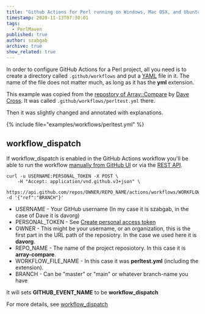 ```yaml
---
title: "Github Actions for Perl running on Windows, Mac OSX, and Ubuntu Linux"
timestamp: 2020-11-13T07:30:01
tags:
  - PerlMaven
published: true
author: szabgab
archive: true
show_related: true
---
```



In order to configure GitHub Actions for a Perl project, all you need is to create a directory called `.github/workflows` and
put a [YAML](/yaml) file in it. The name of the file does not matter much, as long as it has the **yml** extension.

This example was copied from the [repostory of Array::Compare](https://github.com/davorg/array-compare/) by
[Dave Cross](https://davecross.co.uk/). It was called `.github/workflows/perltest.yml` there.

Then it was slightly changed and annotated with explanations.


{% include file="examples/workflows/perltest.yml" %}


## workflow_dispatch

If workflow_dispatch is enabled in the GitHub Actions workflow you'll be able to run the workflow
[manually from GitHub UI](https://docs.github.com/en/free-pro-team@latest/actions/managing-workflow-runs/manually-running-a-workflow)
or via the [REST API](https://docs.github.com/en/free-pro-team@latest/rest/reference/actions#create-a-workflow-dispatch-event).

```
curl -u USERNAME:PERSONAL_TOKEN -X POST \
    -H "Accept: application/vnd.github.v3+json" \
    https://api.github.com/repos/OWNER/REPO_NAME/actions/workflows/WORKFLOW_FILE_NAME/dispatches -d '{"ref":"BRANCH"}'
```

* USERNAME - Your GitHub username (In my case it is szabgab, in the case of Dave it is davorg)
* PERSONAL_TOKEN - See [Create personal access token](https://docs.github.com/en/free-pro-team@latest/github/authenticating-to-github/creating-a-personal-access-token)
* OWNER - This might be your username, or an organization, this is the first part in the URL path of the reposiotry. In the case we used here it is **davorg**.
* REPO_NAME - The name of the project reposiotory. In this case it is **array-compare**.
* WORKFLOW_FILE_NAME - In this case it was **perltest.yml** (including the extension).
* BRANCH - Can be "master" or "main" or whatever branch-name you have


It will sets **GITHUB_EVENT_NAME** to be **workflow_dispatch**


For more details, see [workflow_dispatch](https://docs.github.com/en/free-pro-team@latest/actions/reference/events-that-trigger-workflows#workflow_dispatch)




